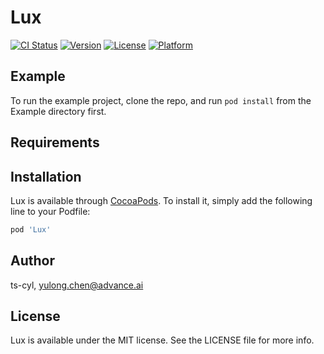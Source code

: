 # Lux

[![CI Status](https://img.shields.io/travis/ts-cyl/Lux.svg?style=flat)](https://travis-ci.org/ts-cyl/Lux)
[![Version](https://img.shields.io/cocoapods/v/Lux.svg?style=flat)](https://cocoapods.org/pods/Lux)
[![License](https://img.shields.io/cocoapods/l/Lux.svg?style=flat)](https://cocoapods.org/pods/Lux)
[![Platform](https://img.shields.io/cocoapods/p/Lux.svg?style=flat)](https://cocoapods.org/pods/Lux)

## Example

To run the example project, clone the repo, and run `pod install` from the Example directory first.

## Requirements

## Installation

Lux is available through [CocoaPods](https://cocoapods.org). To install
it, simply add the following line to your Podfile:

```ruby
pod 'Lux'
```

## Author

ts-cyl, yulong.chen@advance.ai

## License

Lux is available under the MIT license. See the LICENSE file for more info.